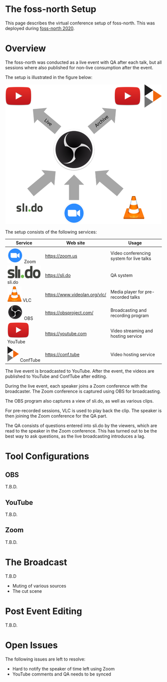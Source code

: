 # The foss-north Setup

This page describes the virtual conference setup of foss-north. This was deployed during [foss-north 2020](https://foss-north.se/2020).

# Overview

The foss-north was conducted as a live event with QA after each talk, but all sessions where also published for non-live consumption after the event.

The setup is illustrated in the figure below:

![Image fo the foss-north setup](images/fn-overview.png)

The setup consists of the following services:

Service | Web site | Usage
--------|----------|------
![Zoom](images/logo-zm.png) Zoom | https://zoom.us | Video conferencing system for live talks
![sli.do](images/logo-sdo.png) sli.do | https://sli.do | QA system
![VLC](images/logo-vlc.png) VLC | https://www.videolan.org/vlc/ | Media player for pre-recorded talks
![OBS](images/logo-obs.png) OBS | https://obsproject.com/ | Broadcasting and recording program
![YouTube](images/logo-yt.png) YouTube | https://youtube.com | Video streaming and hosting service
![ConfTube](images/logo-pt.png) ConfTube | https://conf.tube | Video hosting service

The live event is broadcasted to YouTube. After the event, the videos are published to YouTube and ConfTube after editing.

During the live event, each speaker joins a Zoom conference with the broadcaster. The Zoom conference is captured using OBS for broadcasting.

The OBS program also captures a view of sli.do, as well as various clips.

For pre-recorded sessions, VLC is used to play back the clip. The speaker is then joining the Zoom conference for the QA part.

The QA consists of questions entered into sli.do by the viewers, which are read to the speaker in the Zoom conference. This has turned out to be the best way to ask questions, as the live broadcasting introduces a lag.

# Tool Configurations

## OBS

T.B.D.

## YouTube

T.B.D.

## Zoom

T.B.D.

# The Broadcast

T.B.D

* Muting of various sources
* The cut scene

# Post Event Editing

T.B.D.

# Open Issues

The following issues are left to resolve:

* Hard to notify the speaker of time left using Zoom
* YouTube comments and QA needs to be synced

